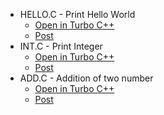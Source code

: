 * HELLO.C -  Print Hello World
    * [Open in Turbo C++](http://www.developerinsider.in/assets/pages/runturbocpp.html?run=turbocpp:~developerinsider.in~https://github.com/developerinsider/C-Programming-Example/blob/master/Introduction/ADD.C?raw=true~ADD.C)
    * [Post](http://www.developerinsider.in/2016/04/09/print-hello-world-c-language-programming-2/)
* INT.C - Print Integer
    * [Open in Turbo C++](http://www.developerinsider.in/assets/pages/runturbocpp.html?run=turbocpp:~developerinsider.in~https://github.com/developerinsider/C-Programming-Example/blob/master/Introduction/INT.C?raw=true~PINT.C)
    * [Post](http://www.developerinsider.in/2016/04/09/print-integer-value-c-language-programming/)
* ADD.C - Addition of two number
    * [Open in Turbo C++](http://www.developerinsider.in/assets/pages/runturbocpp.html?run=turbocpp:~developerinsider.in~https://github.com/developerinsider/C-Programming-Example/blob/master/Introduction/ADD.C?raw=true~ADD.C)
    * [Post](http://www.developerinsider.in/2016/04/09/addition-of-two-number-c-language-programming/)
